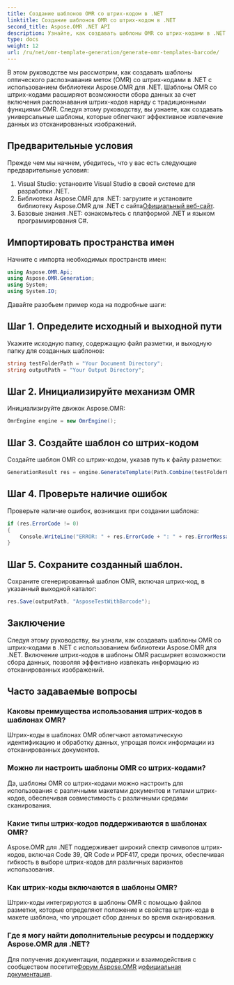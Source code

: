 ```yaml
---
title: Создание шаблонов OMR со штрих-кодом в .NET
linktitle: Создание шаблонов OMR со штрих-кодом в .NET
second_title: Aspose.OMR .NET API
description: Узнайте, как создавать шаблоны OMR со штрих-кодами в .NET с помощью Aspose.OMR для .NET. Оптимизируйте извлечение данных из отсканированных изображений благодаря интеграции штрих-кода!
type: docs
weight: 12
url: /ru/net/omr-template-generation/generate-omr-templates-barcode/
---
```

В этом руководстве мы рассмотрим, как создавать шаблоны оптического распознавания меток (OMR) со штрих-кодами в .NET с использованием библиотеки Aspose.OMR для .NET. Шаблоны OMR со штрих-кодами расширяют возможности сбора данных за счет включения распознавания штрих-кодов наряду с традиционными функциями OMR. Следуя этому руководству, вы узнаете, как создавать универсальные шаблоны, которые облегчают эффективное извлечение данных из отсканированных изображений.
## Предварительные условия
Прежде чем мы начнем, убедитесь, что у вас есть следующие предварительные условия:
1. Visual Studio: установите Visual Studio в своей системе для разработки .NET.
2.  Библиотека Aspose.OMR для .NET: загрузите и установите библиотеку Aspose.OMR для .NET с сайта[Официальный веб-сайт](https://releases.aspose.com/omr/net/).
3. Базовые знания .NET: ознакомьтесь с платформой .NET и языком программирования C#.
## Импортировать пространства имен
Начните с импорта необходимых пространств имен:
```csharp
using Aspose.OMR.Api;
using Aspose.OMR.Generation;
using System;
using System.IO;
```
Давайте разобьем пример кода на подробные шаги:
## Шаг 1. Определите исходный и выходной пути
Укажите исходную папку, содержащую файл разметки, и выходную папку для созданных шаблонов:
```csharp
string testFolderPath = "Your Document Directory";
string outputPath = "Your Output Directory";
```
## Шаг 2. Инициализируйте механизм OMR
Инициализируйте движок Aspose.OMR:
```csharp
OmrEngine engine = new OmrEngine();
```
## Шаг 3. Создайте шаблон со штрих-кодом
Создайте шаблон OMR со штрих-кодом, указав путь к файлу разметки:
```csharp
GenerationResult res = engine.GenerateTemplate(Path.Combine(testFolderPath, "AsposeTestWithBarcode.txt"));
```
## Шаг 4. Проверьте наличие ошибок
Проверьте наличие ошибок, возникших при создании шаблона:
```csharp
if (res.ErrorCode != 0)
{
    Console.WriteLine("ERROR: " + res.ErrorCode + ": " + res.ErrorMessage);
}
```
## Шаг 5. Сохраните созданный шаблон.
Сохраните сгенерированный шаблон OMR, включая штрих-код, в указанный выходной каталог:
```csharp
res.Save(outputPath, "AsposeTestWithBarcode");
```
## Заключение
Следуя этому руководству, вы узнали, как создавать шаблоны OMR со штрих-кодами в .NET с использованием библиотеки Aspose.OMR для .NET. Включение штрих-кодов в шаблоны OMR расширяет возможности сбора данных, позволяя эффективно извлекать информацию из отсканированных изображений.
## Часто задаваемые вопросы
### Каковы преимущества использования штрих-кодов в шаблонах OMR?
Штрих-коды в шаблонах OMR облегчают автоматическую идентификацию и обработку данных, упрощая поиск информации из отсканированных документов.
### Можно ли настроить шаблоны OMR со штрих-кодами?
Да, шаблоны OMR со штрих-кодами можно настроить для использования с различными макетами документов и типами штрих-кодов, обеспечивая совместимость с различными средами сканирования.
### Какие типы штрих-кодов поддерживаются в шаблонах OMR?
Aspose.OMR для .NET поддерживает широкий спектр символов штрих-кодов, включая Code 39, QR Code и PDF417, среди прочих, обеспечивая гибкость в выборе штрих-кодов для различных вариантов использования.
### Как штрих-коды включаются в шаблоны OMR?
Штрих-коды интегрируются в шаблоны OMR с помощью файлов разметки, которые определяют положение и свойства штрих-кода в макете шаблона, что упрощает сбор данных во время сканирования.
### Где я могу найти дополнительные ресурсы и поддержку Aspose.OMR для .NET?
 Для получения документации, поддержки и взаимодействия с сообществом посетите[Форум Aspose.OMR](https://forum.aspose.com/c/omr/38) и[официальная документация](https://reference.aspose.com/omr/net/).